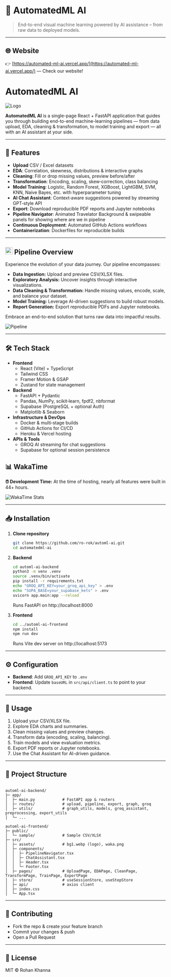 # 🚀 AutomatedML AI

> End-to-end visual machine learning powered by AI assistance – from raw data to deployed models.

---

## 🌐 Website

👉 [https://automated-ml-ai.vercel.app/](https://automated-ml-ai.vercel.app/) — Check our website!

# AutomatedML AI

![Logo](/automl-ai-frontend/src/assets/bg1.webp)

**AutomatedML AI** is a single-page React + FastAPI application that guides you through building end-to-end machine-learning pipelines — from data upload, EDA, cleaning & transformation, to model training and export — all with an AI assistant at your side.

---

## 🚀 Features

- **Upload** CSV / Excel datasets  
- **EDA**: Correlation, skewness, distributions & interactive graphs  
- **Cleaning**: Fill or drop missing values, preview before/after  
- **Transformation**: Encoding, scaling, skew‑correction, class balancing  
- **Model Training**: Logistic, Random Forest, XGBoost, LightGBM, SVM, KNN, Naive Bayes, etc. with hyperparameter tuning  
- **AI Chat Assistant**: Context‑aware suggestions powered by streaming GPT‑style API  
- **Export**: Download reproducible PDF reports and Jupyter notebooks  
- **Pipeline Navigator**: Animated Travelator Background & swipeable panels for showing where are we in pipeline  
- **Continuous Deployment**: Automated GitHub Actions workflows  
- **Containerization**: Dockerfiles for reproducible builds  

---

## <img src="https://imgproxy.attic.sh/insecure/f:png/plain/https://attic.sh/zpf1ssxoqcakcppm1x0v6azbzpdy" height="23"> Pipeline Overview

Experience the evolution of your data journey. Our pipeline encompasses:

- **Data Ingestion:** Upload and preview CSV/XLSX files.
- **Exploratory Analysis:** Uncover insights through interactive visualizations.
- **Data Cleaning & Transformation:** Handle missing values, encode, scale, and balance your dataset.
- **Model Training:** Leverage AI-driven suggestions to build robust models.
- **Report Generation:** Export reproducible PDFs and Jupyter notebooks.

Embrace an end-to-end solution that turns raw data into impactful results.


![Pipeline](/automl-ai-backend/src/automl_pipeline_flow.png)

---

## 🛠️ Tech Stack

- **Frontend**  
  - React (Vite) + TypeScript  
  - Tailwind CSS  
  - Framer Motion & GSAP  
  - Zustand for state management  
- **Backend**  
  - FastAPI + Pydantic  
  - Pandas, NumPy, scikit‑learn, fpdf2, nbformat
  - Supabase (PostgreSQL + optional Auth)
  - Matplotlib & Seaborn
- **Infrastructure & DevOps**  
  - Docker & multi‑stage builds  
  - GitHub Actions for CI/CD  
  - Heroku & Vercel hosting  
- **APIs & Tools**  
  - GROQ AI streaming for chat suggestions  
  - Supabase for optional session persistence  

## 📊 WakaTime

**⏰ Development Time:** At the time of hosting, nearly all features were built in 44+ hours.

![WakaTime Stats](/automl-ai-frontend/public/waka.png)

---

## 📥 Installation

1. **Clone repository**  
   ```bash
   git clone https://github.com/ro-rok/automl-ai.git
   cd automatedml-ai
   ```

2. **Backend**  
   ```bash
   cd automl-ai-backend
   python3 -m venv .venv
   source .venv/bin/activate
   pip install -r requirements.txt
   echo "GROQ_API_KEY=your_groq_api_key" > .env
   echo "SUPA_BASE=your_supabase_kets" > .env
   uvicorn app.main:app --reload
   ```
   Runs FastAPI on http://localhost:8000

3. **Frontend**  
   ```bash
   cd ../automl-ai-frontend
   npm install
   npm run dev
   ```
   Runs Vite dev server on http://localhost:5173

---

## ⚙️ Configuration

- **Backend**: Add `GROQ_API_KEY` to `.env`  
- **Frontend**: Update `baseURL` in `src/api/client.ts` to point to your backend.

---

## 🚧 Usage

1. Upload your CSV/XLSX file.  
2. Explore EDA charts and summaries.  
3. Clean missing values and preview changes.  
4. Transform data (encoding, scaling, balancing).  
5. Train models and view evaluation metrics.  
6. Export PDF reports or Jupyter notebooks.  
7. Use the Chat Assistant for AI-driven guidance.

---

## 📂 Project Structure

```

automl-ai-backend/
├─ app/
│  ├─ main.py            # FastAPI app & routers
│  ├─ routes/            # upload, pipeline, export, graph, groq
│  ├─ utils/             # graph_utils, models, groq_assistant, preprocessing, export_utils
│  └─ ...

automl-ai-frontend/
├─ public/
│  └─ sample/            # Sample CSV/XLSX
├─ src/
│  ├─ assets/            # bg1.webp (logo), waka.png
│  ├─ components/
│  │  ├─ PipelineNavigator.tsx
│  │  ├─ ChatAssistant.tsx
│  │  ├─ Header.tsx
│  │  └─ Footer.tsx
│  ├─ pages/             # UploadPage, EDAPage, CleanPage, TransformPage, TrainPage, ExportPage
│  ├─ store/             # useSessionStore, useStepStore
│  ├─ api/               # axios client
│  ├─ index.css
│  └─ App.tsx

```
---

## 🤝 Contributing

- Fork the repo & create your feature branch  
- Commit your changes & push  
- Open a Pull Request  

---

## 📄 License

MIT © Rohan Khanna
